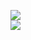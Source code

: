 [![](https://img.shields.io/badge/Made%20With-Github%20Spray-lightgrey.svg?style=for-the-badge&logo=github)](https://github.com/Annihil/github-spray#6567)  
[![](https://i.imgur.com/2DrTn0Z.gif)](https://github.com/Annihil/github-spray)